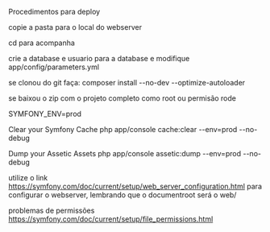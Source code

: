 Procedimentos para deploy

copie a pasta para o local do webserver

cd para acompanha

crie a database e usuario para a database 
e modifique app/config/parameters.yml

se clonou do git faça:
composer install --no-dev --optimize-autoloader

se baixou o zip com o projeto completo
como root ou permisão rode

SYMFONY_ENV=prod

Clear your Symfony Cache
php app/console cache:clear --env=prod --no-debug

Dump your Assetic Assets
php app/console assetic:dump --env=prod --no-debug

utilize o link https://symfony.com/doc/current/setup/web_server_configuration.html
para configurar o webserver, lembrando que o documentroot será o web/

problemas de permissões
https://symfony.com/doc/current/setup/file_permissions.html